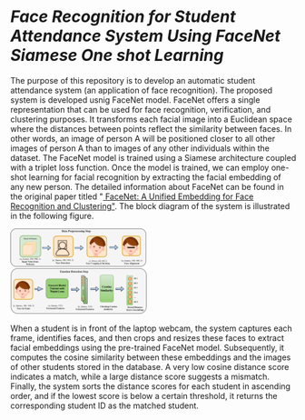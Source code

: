 # ***Face Recognition for Student Attendance System Using FaceNet Siamese One shot Learning***

<p>The purpose of this repository is to develop an automatic student attendance system (an application of face recognition). The proposed system is developed usnig FaceNet model. FaceNet offers a single representation that can be used for face recognition, verification, and clustering purposes. It transforms each facial image into a Euclidean space where the distances between points reflect the similarity between faces. In other words, an image of person A will be positioned closer to all other images of person A than to images of any other individuals within the dataset. The FaceNet model is trained  using a Siamese architecture coupled with a triplet loss function. Once the model is trained, we can employ one-shot learning for facial recognition by extracting the facial embedding of any new person. The detailed information about FaceNet can be found in the original paper titled "<a href = https://arxiv.org/abs/1503.03832> FaceNet: A Unified Embedding for Face Recognition and Clustering"</a>. The block diagram of the system is illustrated in the following figure. </p>

<img src="figures/block_diagram.PNG" height = "150">

When a student is in front of the laptop webcam, the system captures each frame, identifies faces, and then crops and resizes these faces to extract facial embeddings using the pre-trained FaceNet model. Subsequently, it computes the cosine similarity between these embeddings and the images of other students stored in the database. A very low cosine distance score indicates a match, while a large distance score suggests a mismatch. Finally, the system sorts the distance scores for each student in ascending order, and if the lowest score is below a certain threshold, it returns the corresponding student ID as the matched student.


